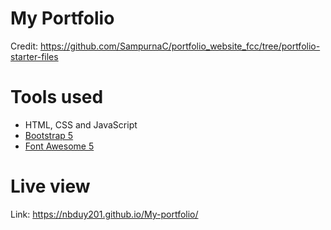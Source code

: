 My Portfolio
=======
Credit: https://github.com/SampurnaC/portfolio_website_fcc/tree/portfolio-starter-files

# Tools used #
* HTML, CSS and JavaScript
* [Bootstrap 5](https://getbootstrap.com/docs/5.0/getting-started/introduction/)
* [Font Awesome 5](https://fontawesome.com/)

# Live view #
Link: https://nbduy201.github.io/My-portfolio/
